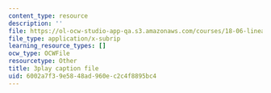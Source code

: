 ```yaml
---
content_type: resource
description: ''
file: https://ol-ocw-studio-app-qa.s3.amazonaws.com/courses/18-06-linear-algebra-spring-2010/6002a7f39e5848ad960ec2c4f8895bc4_nHlE7EgJFds.srt
file_type: application/x-subrip
learning_resource_types: []
ocw_type: OCWFile
resourcetype: Other
title: 3play caption file
uid: 6002a7f3-9e58-48ad-960e-c2c4f8895bc4
---
```

